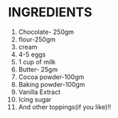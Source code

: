 # INGREDIENTS

1. Chocolate- 250gm
2. flour-250gm
3. cream
4. 4-5 eggs
5. 1 cup of milk
6. Butter- 25gm
7. Cocoa powder-100gm
8. Baking powder-100gm
9. Vanilla Extract
10. Icing sugar
11. And other toppings(if you like)!!